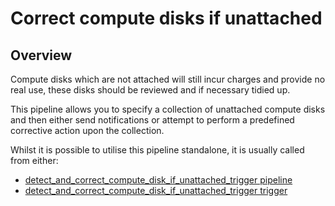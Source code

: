 # Correct compute disks if unattached

## Overview

Compute disks which are not attached will still incur charges and provide no real use, these disks should be reviewed and if necessary tidied up.

This pipeline allows you to specify a collection of unattached compute disks and then either send notifications or attempt to perform a predefined corrective action upon the collection.

Whilst it is possible to utilise this pipeline standalone, it is usually called from either:
- [detect_and_correct_compute_disk_if_unattached_trigger pipeline](https://hub.flowpipe.io/mods/turbot/gcp_thrifty/pipelines/gcp_thrifty.pipeline.detect_and_correct_compute_disk_if_unattached_trigger)
- [detect_and_correct_compute_disk_if_unattached_trigger trigger](https://hub.flowpipe.io/mods/turbot/gcp_thrifty/triggers/gcp_thrifty.trigger.query.detect_and_correct_compute_disk_if_unattached_trigger)